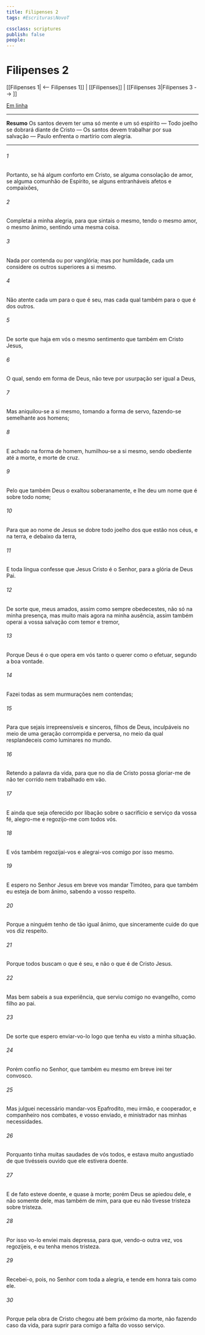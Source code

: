 ```yaml
---
title: Filipenses 2
tags: #Escrituras\NovoT

cssclass: scriptures
publish: false
people:
---
```


# Filipenses 2
[[Filipenses 1| <-- Filipenses 1]] | [[Filipenses]] | [[Filipenses 3|Filipenses 3 --> ]]

[Em linha](https://churchofjesuschrist.org/study/scriptures/nt/philip/2?lang=por)

---
__Resumo__
Os santos devem ter uma só mente e um só espírito — Todo joelho se dobrará diante de Cristo — Os santos devem trabalhar por sua salvação — Paulo enfrenta o martírio com alegria.

---
###### 1 
Portanto, se há algum conforto em Cristo, se alguma consolação de amor, se alguma comunhão de Espírito, se alguns entranháveis afetos e compaixões,

###### 2 
Completai a minha alegria, para que sintais o mesmo, tendo o mesmo amor, o mesmo ânimo, sentindo uma mesma coisa.

###### 3 
Nada  por contenda ou por vanglória; mas por humildade, cada um considere os outros superiores a si mesmo.

###### 4 
Não atente cada um para o que é seu, mas cada qual também para o que é dos outros.

###### 5 
De sorte que haja em vós o mesmo sentimento que  também em Cristo Jesus,

###### 6 
O qual, sendo em forma de Deus, não teve por usurpação ser igual a Deus,

###### 7 
Mas aniquilou-se a si mesmo, tomando a forma de servo, fazendo-se semelhante aos homens;

###### 8 
E achado na forma de homem, humilhou-se a si mesmo, sendo obediente até a morte, e morte de cruz.

###### 9 
Pelo que também Deus o exaltou soberanamente, e lhe deu um nome que é sobre todo nome;

###### 10 
Para que ao nome de Jesus se dobre todo joelho dos que estão nos céus, e na terra, e debaixo da terra,

###### 11 
E toda língua confesse que Jesus Cristo é o Senhor, para a glória de Deus Pai.

###### 12 
De sorte que, meus amados, assim como sempre obedecestes, não só na minha presença, mas muito mais agora na minha ausência, assim também operai a vossa salvação com temor e tremor,

###### 13 
Porque Deus é o que opera em vós tanto o querer como o efetuar, segundo a  boa vontade.

###### 14 
Fazei todas as  sem murmurações nem contendas;

###### 15 
Para que sejais irrepreensíveis e sinceros, filhos de Deus, inculpáveis no meio de uma geração corrompida e perversa, no meio da qual resplandeceis como luminares no mundo.

###### 16 
Retendo a palavra da vida, para que no dia de Cristo possa gloriar-me de não ter corrido nem trabalhado em vão.

###### 17 
E ainda que seja oferecido por libação sobre o sacrifício e serviço da vossa fé, alegro-me e regozijo-me com todos vós.

###### 18 
E vós também regozijai-vos e alegrai-vos comigo por isso mesmo.

###### 19 
E espero no Senhor Jesus em breve vos mandar Timóteo, para que também eu esteja de bom ânimo, sabendo a vosso respeito.

###### 20 
Porque a ninguém tenho de tão igual ânimo, que sinceramente cuide do que vos diz respeito.

###### 21 
Porque todos buscam o que é seu, e não o que é de Cristo Jesus.

###### 22 
Mas bem sabeis a sua experiência, que serviu comigo no evangelho, como filho ao pai.

###### 23 
De sorte que espero enviar-vo-lo logo que tenha eu visto a minha situação.

###### 24 
Porém confio no Senhor, que também eu mesmo em breve irei ter convosco.

###### 25 
Mas julguei necessário mandar-vos Epafrodito, meu irmão, e cooperador, e companheiro nos combates, e vosso enviado, e ministrador nas minhas necessidades.

###### 26 
Porquanto tinha muitas saudades de vós todos, e estava muito angustiado de que tivésseis ouvido que ele estivera doente.

###### 27 
E de fato esteve doente, e quase à morte; porém Deus se apiedou dele, e não somente dele, mas também de mim, para que eu não tivesse tristeza sobre tristeza.

###### 28 
Por isso vo-lo enviei mais depressa, para que, vendo-o outra vez, vos regozijeis, e eu tenha menos tristeza.

###### 29 
Recebei-o, pois, no Senhor com toda a alegria, e tende em honra  tais como ele.

###### 30 
Porque pela obra de Cristo chegou até bem próximo da morte, não fazendo caso da vida, para suprir para comigo a falta do vosso serviço.

